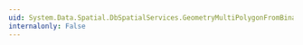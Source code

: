 ```yaml
---
uid: System.Data.Spatial.DbSpatialServices.GeometryMultiPolygonFromBinary(System.Byte[],System.Int32)
internalonly: False
---
```

